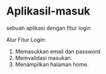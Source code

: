 # Aplikasil-masuk
sebuah aplikasi dengan fitur login

Alur Fitur Login:
1. Memasukkan email dan password
2. Memvalidasi masukan.
3. Menampilkan halaman home.
